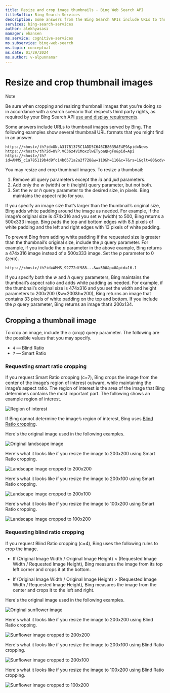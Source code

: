 ```yaml
---
title: Resize and crop image thumbnails - Bing Web Search API
titleSuffix: Bing Search Services
description: Some answers from the Bing Search APIs include URLs to thumbnail images served by Bing, which you can resize and crop, and may contain query parameters.
services: bing-search-services
author: alekhyasasi
manager: ehansen
ms.service: cognitive-services
ms.subservice: bing-web-search
ms.topic: conceptual
ms.date: 01/29/2024
ms.author: v-alpunnamar
---
```


# Resize and crop thumbnail images

> [!NOTE]
> Be sure when cropping and resizing thumbnail images that you're doing so in accordance with a search scenario that respects third party rights, as required by your Bing Search API [use and display requirements](use-display-requirements.md).

Some answers include URLs to thumbnail images served by Bing. The following examples show several thumbnail URL formats that you might find in an answer.

```curl
https://<host>/th?id=ON.A317B1375C1ADD5C646CB8635AE4E9&pid=News
https://<host>/th?id=OVP.VC36z4V1MoxzlwETyoaQHgFo&pid=Api
https://<host>/th?id=AMMS_c1a785119b4d9fc14b6571a2a2f728&w=110&h=110&c=7&rs=1&qlt=80&cdv=1&pid=16.1
```

You may resize and crop thumbnail images. To resize a thumbnail:

1. Remove all query parameters except the *id* and *pid* parameters.
2. Add only the *w* (width) or *h* (height) query parameter, but not both.
3. Set the *w* or *h* query parameter to the desired size, in pixels. Bing maintains the aspect ratio for you.

If you specify an image size that’s larger than the thumbnail’s original size, Bing adds white padding around the image as needed. For example, if the image’s original size is 474x316 and you set *w* (width) to 500, Bing returns a 500x333 image. Bing pads the top and bottom edges with 8.5 pixels of white padding and the left and right edges with 13 pixels of white padding.

To prevent Bing from adding white padding if the requested size is greater than the thumbnail’s original size, include the *p* query parameter. For example, if you include the *p* parameter in the above example, Bing returns a 474x316 image instead of a 500x333 image. Set the *p* parameter to 0 (zero).

```curl
https://<host>/th?id=AMMS_92772df988...&w=500&p=0&pid=16.1
```

If you specify both the *w* and *h* query parameters, Bing maintains the thumbnail’s aspect ratio and adds white padding as needed. For example, if the thumbnail’s original size is 474x316 and you set the width and height parameters to 200x200 (&w=200&h=200), Bing returns an image that contains 33 pixels of white padding on the top and bottom. If you include the *p* query parameter, Bing returns an image that’s 200x134.

## Cropping a thumbnail image

To crop an image, include the *c* (crop) query parameter. The following are the possible values that you may specify.

- `4` &mdash; Blind Ratio  
- `7` &mdash; Smart Ratio  

### Requesting smart ratio cropping

If you request Smart Ratio cropping (c=7), Bing crops the image from the center of the image’s region of interest outward, while maintaining the image’s aspect ratio. The region of interest is the area of the image that Bing determines contains the most important part. The following shows an example region of interest.

![Region of interest](media/resize-crop/bing-resize-crop-regionofinterest.png)

If Bing cannot determine the image’s region of interest, Bing uses [Blind Ratio cropping](#requesting-blind-ratio-cropping).

Here's the original image used in the following examples.

![Original landscape image](media/resize-crop/bing-resize-crop-landscape.png)

Here's what it looks like if you resize the image to 200x200 using Smart Ratio cropping.
  
![Landscape image cropped to 200x200](media/resize-crop/bing-resize-crop-landscape200x200c7.png)
  
Here's what it looks like if you resize the image to 200x100 using Smart Ratio cropping.

![Landscape image cropped to 200x100](media/resize-crop/bing-resize-crop-landscape200x100c7.png)
  
Here's what it looks like if you resize the image to 100x200 using Smart Ratio cropping.
  
![Landscape image cropped to 100x200](media/resize-crop/bing-resize-crop-landscape100x200c7.png)

### Requesting blind ratio cropping

If you request Blind Ratio cropping (c=4), Bing uses the following rules to crop the image.

- If (Original Image Width / Original Image Height) < (Requested Image Width / Requested Image Height), Bing measures the image from its top left corner and crops it at the bottom.  
  
- If (Original Image Width / Original Image Height) > (Requested Image Width / Requested Image Height), Bing measures the image from the center and crops it to the left and right.

Here's the original image used in the following examples.

![Original sunflower image](media/resize-crop/bing-resize-crop-sunflower.png)
  
Here's what it looks like if you resize the image to 200x200 using Blind Ratio cropping.
  
![Sunflower image cropped to 200x200](media/resize-crop/bing-resize-crop-sunflower200x200c4.png)
  
Here's what it looks like if you resize the image to 200x100 using Blind Ratio cropping.
  
![Sunflower image cropped to 200x100](media/resize-crop/bing-resize-crop-sunflower200x100c4.png)
  
Here's what it looks like if you resize the image to 100x200 using Blind Ratio cropping.
  
![Sunflower image cropped to 100x200](media/resize-crop/bing-resize-crop-sunflower100x200c4.png)
